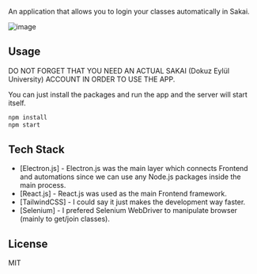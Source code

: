 An application that allows you to login your classes automatically in Sakai.

![image](https://user-images.githubusercontent.com/72658150/164252244-6a418f7a-fffe-47fc-93b2-7270564518aa.png)

## Usage

DO NOT FORGET THAT YOU NEED AN ACTUAL SAKAI (Dokuz Eylül University) ACCOUNT IN ORDER TO USE THE APP.

You can just install the packages and run the app and the server will start itself.

```sh
npm install
npm start
```

## Tech Stack
- [Electron.js] - Electron.js was the main layer which connects Frontend and automations since we can use any Node.js packages inside the main process.
- [React.js] - React.js was used as the main Frontend framework.
- [TailwindCSS] - I could say it just makes the development way faster.
- [Selenium] - I prefered Selenium WebDriver to manipulate browser (mainly to get/join classes).

## License

MIT
